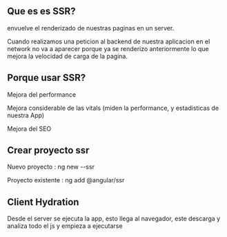 ## Que es es SSR?

envuelve el renderizado de nuestras paginas en un server.

Cuando realizamos una peticion al backend de nuestra aplicacion en el network no va a aparecer porque ya se renderizo anteriormente lo que mejora la velocidad de carga de la pagina.

## Porque usar SSR?

Mejora del performance

Mejora considerable de las vitals (miden la performance, y estadisticas de nuestra App)

Mejora del SEO

## Crear proyecto ssr

Nuevo proyecto : ng new --ssr

Proyecto existente : ng add @angular/ssr

## Client Hydration

Desde el server se ejecuta la app, esto llega al navegador, este descarga y analiza todo el js y empieza a ejecutarse